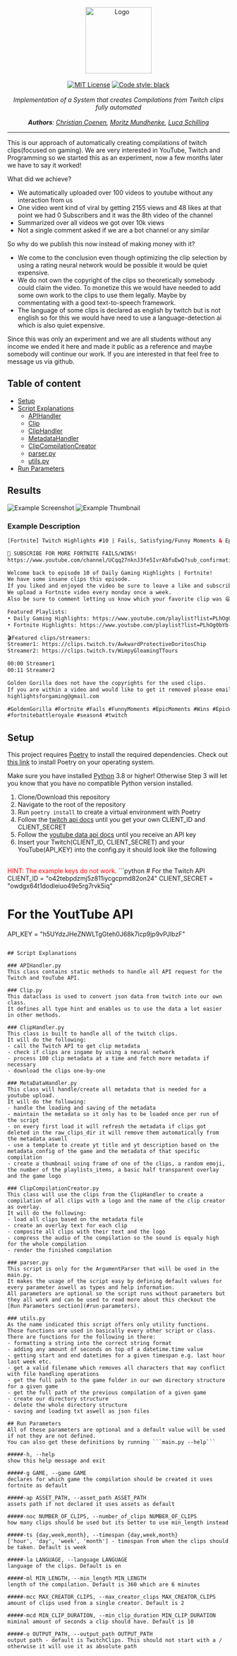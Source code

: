 <p align="center">
    <a href="https://github.com/ContentAutomation"><img src="https://contentautomation.s3.eu-central-1.amazonaws.com/logo.png" alt="Logo" width="150"/></a>
    <br />
    <br />
    <a href="http://choosealicense.com/licenses/mit/"><img src="https://img.shields.io/badge/license-MIT-3C93B4.svg?style=flat" alt="MIT License"></a>
    <a href="https://github.com/psf/black"><img src="https://img.shields.io/badge/code%20style-black-000000.svg" alt="Code style: black"></a>
    <br />
    <br />
    <i>Implementation of a System that creates Compilations from Twitch clips fully automated </i>
    <br />
<br />
    <i><b>Authors</b>:
        <a href="https://github.com/ChristianCoenen">Christian Coenen</a>,
        <a href="https://github.com/DeadlySurprise">Moritz Mundhenke</a>,
        <a href="https://github.com/lucaSchilling">Luca Schilling </a>
    </i>
</p>
<hr />

This is our approach of automatically creating compilations of twitch clips(focused on gaming).
We are very interested in YouTube, Twitch and Programming so we started this as an experiment, now a few months later we have to say it worked!

What did we achieve?
- We automatically uploaded over 100 videos to youtube without any interaction from us
- One video went kind of viral by getting 2155 views and 48 likes at that point we had 0 Subscribers and it was the 8th video of the channel
- Summarized over all videos we got over 10k views
- Not a single comment asked if we are a bot channel or any similar

So why do we publish this now instead of making money with it?
- We come to the conclusion even though optimizing the clip selection by using a rating neural network would be possible it would be quiet expensive.
- We do not own the copyright of the clips so theoretically somebody could claim the video. To monetize this we would have needed to add some own work to the clips to use them legally. Maybe by commentating with a good text-to-speech framework.
- The language of some clips is declared as english by twitch but is not english so for this we would have need to use a language-detection ai which is also quiet expensive.

Since this was only an experiment and we are all students without any income we ended it here and made it public as a reference and maybe somebody will continue our work.
If you are interested in that feel free to message us via github.

## Table of content
- [Setup](setup)
- [Script Explanations](#script-explanations)
    - [APIHandler](#apihandlerpy)
    - [Clip](#clippy)
    - [ClipHandler](#cliphandlerpy)
    - [MetadataHandler](#metadatahandlerpy)
    - [ClipCompilationCreator](#clipcompilationcreatorpy)
    - [parser.py](#parserpy)
    - [utils.py](#utilspy)
- [Run Parameters](#run-parameters)

## Results
![Example Screenshot](https://github.com/ContentAutomation/Twitch-Clip-Compilation-Creator/blob/READMEImages/assets/READMEImages/example-screenshot.png)
![Example Thumbnail](https://github.com/ContentAutomation/Twitch-Clip-Compilation-Creator/blob/READMEImages/assets/READMEImages/example-thumbnail.jpg)
### Example Description
```html
[Fortnite] Twitch Highlights #10 | Fails, Satisfying/Funny Moments & Epic Wins!

🔔 SUBSCRIBE FOR MORE FORTNITE FAILS/WINS!
https://www.youtube.com/channel/UCqq27nknJ3fe5IvrAbfuEwQ?sub_confirmation=1

Welcome back to episode 10 of Daily Gaming Highlights | Fortnite!
We have some insane clips this episode.
If you liked and enjoyed the video be sure to leave a like and subscribe for more Fortnite content!
We upload a Fortnite video every monday once a week.
Also be sure to comment letting us know which your favorite clip was 😄

Featured Playlists:
• Daily Gaming Highlights: https://www.youtube.com/playlist?list=PLhOg0bYb-2IKbbV4rHerrtlWArm14bXdI
• Fortnite Highlights: https://www.youtube.com/playlist?list=PLhOg0bYb-2IICWc4MB-ZetkKGMTSvanye

🎬Featured clips/streamers:
Streamer1: https://clips.twitch.tv/AwkwardProtectiveDoritosChip
Streamer2: https://clips.twitch.tv/WimpyGleamingTTours

00:00 Streamer1
00:11 Streamer2

Golden Gorilla does not have the copyrights for the used clips.
If you are within a video and would like to get it removed please email us:
highlightsforgaming@gmail.com

#GoldenGorilla #Fortnite #Fails #FunnyMoments #EpicMoments #Wins #EpicWins
#fortnitebattleroyale #season4 #twitch

```

## Setup
This project requires [Poetry](https://python-poetry.org/) to install the required dependencies.
Check out [this link](https://python-poetry.org/docs/) to install Poetry on your operating system.

Make sure you have installed [Python](https://www.python.org/downloads/) 3.8 or higher! Otherwise Step 3 will let you know that you have no compatible Python version installed.

1. Clone/Download this repository
2. Navigate to the root of the repository
3. Run ```poetry install``` to create a virtual environment with Poetry
4. Follow the [twitch api docs](https://dev.twitch.tv/docs/authentication#registration) until you get your own CLIENT_ID and CLIENT_SECRET
5. Follow the [youtube data api docs](https://developers.google.com/youtube/v3/getting-started) until you receive an API key
6. Insert your Twitch(CLIENT_ID, CLIENT_SECRET) and your YouTube(API_KEY) into the config.py it should look like the following
<br>
<span style="color:red">HINT: The example keys do not work</span>.
```python
# For the Twitch API
CLIENT_ID = "o42tebpdzmj5z811iycgcpmd82on24"
CLIENT_SECRET = "owdgx64t1dodleiuo49e5rg7rvk5iq"

# For the YoutTube API
API_KEY = "h5UYdzJHeZNWLTgGteh0J68k7icp9jp9vPJlbzF"
```

## Script Explanations

### APIHandler.py
This class contains static methods to handle all API request for the Twitch and YouTube API.

### Clip.py
This dataclass is used to convert json data from twitch into our own class.
It defines all type hint and enables us to use the data a lot easier in other methods.

### ClipHandler.py
This class is built to handle all of the twitch clips.
It will do the following:
- call the Twitch API to get clip metadata
- check if clips are ingame by using a neural network
- process 100 clip metadata at a time and fetch more metadata if necessary
- download the clips one-by-one

### MetaDataHandler.py
This class will handle/create all metadata that is needed for a youtube upload.
It will do the following:
- handle the loading and saving of the metadata
- maintain the metadata so it only has to be loaded once per run of the script
- on every first load it will refresh the metadata if clips got deleted in the raw_clips_dir it will remove them automatically from the metadata aswell
- use a template to create yt title and yt description based on the metadata_config of the game and the metadata of that specific compilation
- create a thumbnail using frame of one of the clips, a random emoji, the number of the playlists_items, a basic half transparent overlay and the game logo

### ClipCompilationCreator.py
This class will use the clips from the ClipHandler to create a compilation of all clips with a logo and the name of the clip creator as overlay.
It will do the following:
- load all clips based on the metadata file
- create an overlay text for each clip
- composite all clips with their text and the logo
- compress the audio of the compilation so the sound is equaly high for the whole compilation
- render the finished compilation

### parser.py
This script is only for the ArgumentParser that will be used in the main.py.
It makes the usage of the script easy by defining default values for every parameter aswell as types and help information.
All parameters are optional so the script runs without parameters but they all work and can be used to read more about this checkout the [Run Parameters section](#run-parameters).

### utils.py
As the name indicated this script offers only utility functions.
Those functions are used in basically every other script or class.
There are functions for the following in there:
- formatting a string into the correct string format
- adding any amount of seconds on top of a datetime.time value
- getting start and end datetimes for a given timespan e.g. last hour last week etc.
- get a valid filename which removes all characters that may conflict with file handling operations
- get the full path to the game folder in our own directory structure for a given game
- get the full path of the previous compilation of a given game
- create our directory structure 
- delete the whole directory structure
- saving and loading txt aswell as json files

## Run Parameters
All of these parameters are optional and a default value will be used if not they are not defined. 
You can also get these definitions by running ```main.py --help```

#####-h, --help
show this help message and exit

#####-g GAME, --game GAME  
declares for which game the compilation should be created it uses fortnite as default

#####-ap ASSET_PATH, --asset_path ASSET_PATH
assets path if not declared it uses assets as default
  
#####-noc NUMBER_OF_CLIPS, --number_of_clips NUMBER_OF_CLIPS
how many clips should be used but its better to use min_length instead
 
#####-ts {day,week,month}, --timespan {day,week,month}
['hour', 'day', 'week', 'month'] - timespan from when the clips should be taken. Default is week
  
#####-la LANGUAGE, --language LANGUAGE
language of the clips. Default is en
  
#####-ml MIN_LENGTH, --min_length MIN_LENGTH
length of the compilation. Default is 360 which are 6 minutes
  
#####-mcc MAX_CREATOR_CLIPS, --max_creator_clips MAX_CREATOR_CLIPS
amount of clips used from a single creator. Default is 2
  
#####-mcd MIN_CLIP_DURATION, --min_clip_duration MIN_CLIP_DURATION
miminal amount of seconds a clip should have. Default is 10
  
#####-o OUTPUT_PATH, --output_path OUTPUT_PATH
output path - default is TwitchClips. This should not start with a / otherwise it will use it as absolute path
